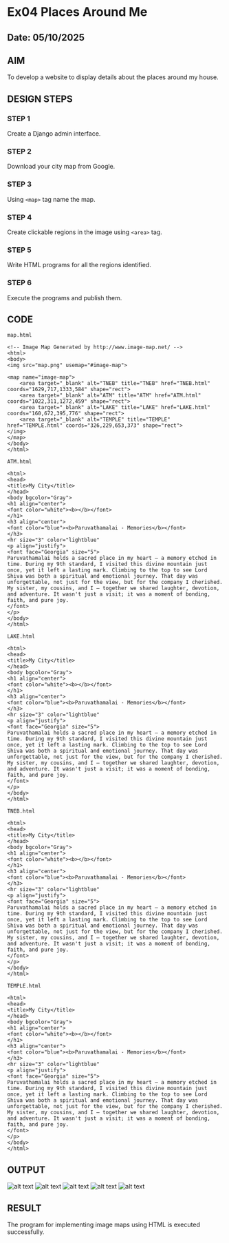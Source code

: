# Ex04 Places Around Me
## Date: 05/10/2025

## AIM
To develop a website to display details about the places around my house.

## DESIGN STEPS

### STEP 1
Create a Django admin interface.

### STEP 2
Download your city map from Google.

### STEP 3
Using ```<map>``` tag name the map.

### STEP 4
Create clickable regions in the image using ```<area>``` tag.

### STEP 5
Write HTML programs for all the regions identified.

### STEP 6
Execute the programs and publish them.

## CODE
```
map.html

<!-- Image Map Generated by http://www.image-map.net/ -->
<html>
<body>
<img src="map.png" usemap="#image-map">

<map name="image-map">
    <area target="_blank" alt="TNEB" title="TNEB" href="TNEB.html" coords="1629,717,1333,584" shape="rect">
    <area target="_blank" alt="ATM" title="ATM" href="ATM.html" coords="1022,311,1272,459" shape="rect">
    <area target="_blank" alt="LAKE" title="LAKE" href="LAKE.html" coords="160,672,395,776" shape="rect">
    <area target="_blank" alt="TEMPLE" title="TEMPLE" href="TEMPLE.html" coords="326,229,653,373" shape="rect">
</img>
</map>
</body>
</html>

ATM.html

<html>
<head>
<title>My City</title>
</head>
<body bgcolor="Gray">
<h1 align="center">
<font color="white"><b></b></font> 
</h1>
<h3 align="center">
<font color="blue"><b>Paruvathamalai - Memories</b></font>
</h3>
<hr size="3" color="lightblue"
<p align="justify">
<font face="Georgia" size="5">
Paruvathamalai holds a sacred place in my heart — a memory etched in time. During my 9th standard, I visited this divine mountain just once, yet it left a lasting mark. Climbing to the top to see Lord Shiva was both a spiritual and emotional journey. That day was unforgettable, not just for the view, but for the company I cherished. My sister, my cousins, and I — together we shared laughter, devotion, and adventure. It wasn't just a visit; it was a moment of bonding, faith, and pure joy.
</font>
</p>
</body>
</html>

LAKE.html

<html>
<head>
<title>My City</title>
</head>
<body bgcolor="Gray">
<h1 align="center">
<font color="white"><b></b></font> 
</h1>
<h3 align="center">
<font color="blue"><b>Paruvathamalai - Memories</b></font>
</h3>
<hr size="3" color="lightblue"
<p align="justify">
<font face="Georgia" size="5">
Paruvathamalai holds a sacred place in my heart — a memory etched in time. During my 9th standard, I visited this divine mountain just once, yet it left a lasting mark. Climbing to the top to see Lord Shiva was both a spiritual and emotional journey. That day was unforgettable, not just for the view, but for the company I cherished. My sister, my cousins, and I — together we shared laughter, devotion, and adventure. It wasn't just a visit; it was a moment of bonding, faith, and pure joy.
</font>
</p>
</body>
</html>

TNEB.html

<html>
<head>
<title>My City</title>
</head>
<body bgcolor="Gray">
<h1 align="center">
<font color="white"><b></b></font> 
</h1>
<h3 align="center">
<font color="blue"><b>Paruvathamalai - Memories</b></font>
</h3>
<hr size="3" color="lightblue"
<p align="justify">
<font face="Georgia" size="5">
Paruvathamalai holds a sacred place in my heart — a memory etched in time. During my 9th standard, I visited this divine mountain just once, yet it left a lasting mark. Climbing to the top to see Lord Shiva was both a spiritual and emotional journey. That day was unforgettable, not just for the view, but for the company I cherished. My sister, my cousins, and I — together we shared laughter, devotion, and adventure. It wasn't just a visit; it was a moment of bonding, faith, and pure joy.
</font>
</p>
</body>
</html>

TEMPLE.html

<html>
<head>
<title>My City</title>
</head>
<body bgcolor="Gray">
<h1 align="center">
<font color="white"><b></b></font> 
</h1>
<h3 align="center">
<font color="blue"><b>Paruvathamalai - Memories</b></font>
</h3>
<hr size="3" color="lightblue"
<p align="justify">
<font face="Georgia" size="5">
Paruvathamalai holds a sacred place in my heart — a memory etched in time. During my 9th standard, I visited this divine mountain just once, yet it left a lasting mark. Climbing to the top to see Lord Shiva was both a spiritual and emotional journey. That day was unforgettable, not just for the view, but for the company I cherished. My sister, my cousins, and I — together we shared laughter, devotion, and adventure. It wasn't just a visit; it was a moment of bonding, faith, and pure joy.
</font>
</p>
</body>
</html>

```

## OUTPUT
![alt text](map.png)
![alt text](<Screenshot 2025-10-05 155452.png>)
![alt text](<Screenshot 2025-10-05 155513.png>)
![alt text](<Screenshot 2025-10-05 155536.png>)
![alt text](<Screenshot 2025-10-05 155611.png>)





## RESULT
The program for implementing image maps using HTML is executed successfully.
